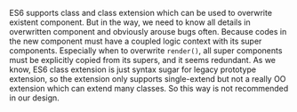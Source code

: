 ES6 supports class and class extension which can be used to overwrite existent component. But in the way, we need to know all details in overwritten component and obviously arouse bugs often. Because codes in the new component must have a coupled logic context with its super components. Especially when to overwrite `render()`, all super components must be explicitly copied from its supers, and it seems redundant. As we know, ES6 class extension is just syntax sugar for legacy prototype extension, so the extension only supports single-extend but not a really OO extension which can extend many classes. So this way is not recommended in our design.
